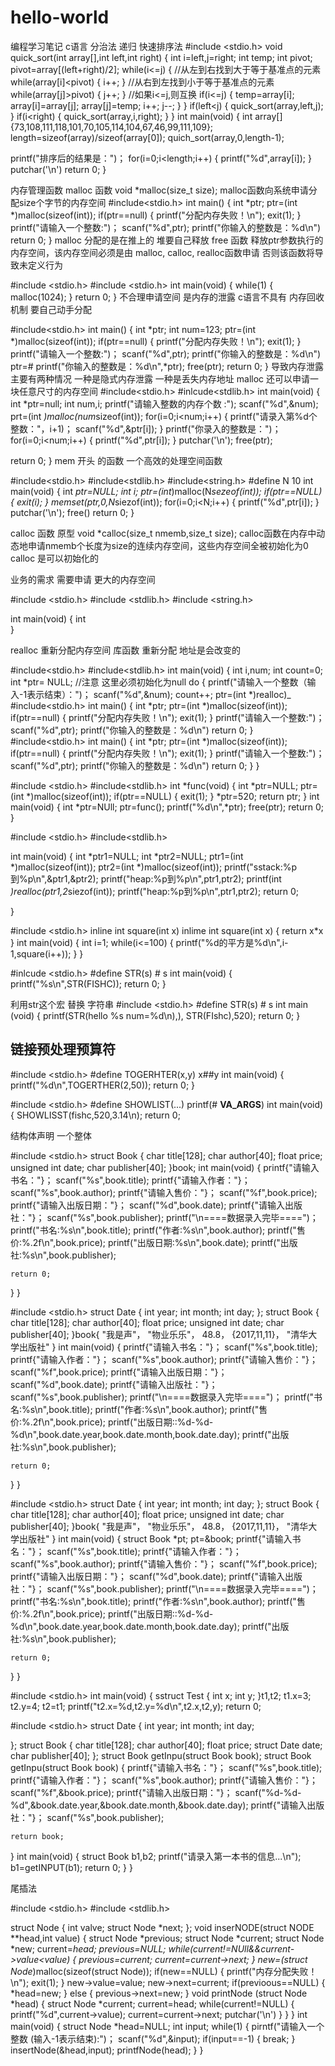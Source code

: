 # hello-world
编程学习笔记
c语言
分治法  递归
快速排序法
#include <stdio.h>
void quick_sort(int array[],int left,int right)
{
  int i=left,j=right;
  int temp;
  int pivot;
  pivot=array[(left+right)/2];
  while(i<=j)
  {
    //从左到右找到大于等于基准点的元素
    while(array[i]<pivot)
    {
      i++;
    }
  //从右到左找到小于等于基准点的元素  
  while(array[j]>pivot)
  {
    j++;
  }
  //如果i<=j,则互换
  if(i<=j)
  {
    temp=array[i];
    array[i]=array[j];
    array[j]=temp;
    i++;
    j--;
    }
  }
  if(left<j)
  {
    quick_sort(array,left,j);
  }
  if(i<right)
  {
    quick_sort(array,i,right);
  }
}
int main(void)
{
  int array[]{73,108,111,118,101,70,105,114,104,67,46,99,111,109};
  length=sizeof(array)/sizeof(array[0]);
  quich_sort(array,0,length-1);
  
  printf("排序后的结果是：")；
  for(i=0;i<length;i++)
  {
    printf("%d",array[i]);
  }
  putchar('\n')
  return 0;
}


内存管理函数
 malloc 函数  void *malloc(size_t  size);
 malloc函数向系统申请分配size个字节的内存空间
 #include<stdio.h>
 int main()
 {
  int *ptr;
  ptr=(int *)malloc(sizeof(int));
  if(ptr==null)
  {
    printf("分配内存失败！\n");
    exit(1);
  }
  printf("请输入一个整数:")；
  scanf("%d",ptr);
  printf("你输入的整数是：%d\n")
  return 0;
 }
 malloc  分配的是在推上的  堆要自己释放
 free  函数 释放ptr参数执行的内存空间，该内存空间必须是由 malloc, calloc,  realloc函数申请 否则该函数将导致未定义行为
 
 #include <stdio.h>
 #include <stdio.h>
 int main(void)
 {
    while(1)
    {
      malloc(1024);
    }
    return 0;
 }
 不合理申请空间 是内存的泄露 c语言不具有 内存回收机制 要自己动手分配
 
  #include<stdio.h>
 int main()
 {
  int *ptr;
  int num=123;
  ptr=(int *)malloc(sizeof(int));
  if(ptr==null)
  {
    printf("分配内存失败！\n");
    exit(1);
  }
  printf("请输入一个整数:")；
  scanf("%d",ptr);
  printf("你输入的整数是：%d\n")
  ptr=&num;
  printf("你输入的整数是：%d\n",*ptr);
  free(ptr);
  return 0;
 }
 导致内存泄露  主要有两种情况  一种是隐式内存泄露   一种是丢失内存地址
 malloc 还可以申请一块任意尺寸的内存空间
 #include<stdio.h>
 #inlcude<stdlib.h>
 int main(void)
 {
  int *ptr=null;
  int num,i;
  printf("请输入整数的内存个数  :");
  scanf("%d",&num);
  prt=(int *)malloc(num*sizeof(int));
  for(i=0;i<num;i++)
  {
    printf("请录入第%d个整数："，i+1)；
    scanf("%d",&ptr[i]);
  }
  printf("你录入的整数是：")；
  for(i=0;i<num;i++)
  {
    printf("%d",ptr[i]);
  }
  putchar('\n');
  free(ptr);
  
  return 0;
 }
 mem 开头 的函数 一个高效的处理空间函数
 
 
 #include<stdio.h>
 #include<stdlib.h>
 #include<string.h>
 #define N 10
 int main(void)
 {
  int *ptr=NULL;
  int i;
  ptr=(int*)malloc(N*sezeof(int));
  if(ptr==NULL)
  {
    exit(i);
  }
  memset(ptr,0,N*siezof(int));
  for(i=0;i<N;i++)
  {
    printf("%d",ptr[i]);
  }
  putchar('\n');
  free()
  return 0;
 }
 
 
 calloc  函数 原型 void *calloc(size_t nmemb,size_t size);
 calloc函数在内存中动态地申请nmemb个长度为size的连续内存空间，这些内存空间全被初始化为0
 calloc 是可以初始化的
 
 业务的需求  需要申请 更大的内存空间
 
 #include <stdio.h>
 #include <stdlib.h>
 #include <string.h>
 
 int main(void)
 {
    int   
 }
 
 realloc  重新分配内存空间  库函数 重新分配 地址是会改变的
 
 
 #include<stdio.h>
 #include<stdlib.h>
 int main(void)
 {
    int i,num;
    int count=0;
    int *ptr= NULL;   //注意 这里必须初始化为null
    do
    {
      printf("请输入一个整数（输入-1表示结束）：")；
      scanf("%d",&num);
      count++;
      ptr=(int *)realloc)_ #include<stdio.h>
 int main()
 {
  int *ptr;
  ptr=(int *)malloc(sizeof(int));
  if(ptr==null)
  {
    printf("分配内存失败！\n");
    exit(1);
  }
  printf("请输入一个整数:")；
  scanf("%d",ptr);
  printf("你输入的整数是：%d\n")
  return 0;
 } #include<stdio.h>
 int main()
 {
  int *ptr;
  ptr=(int *)malloc(sizeof(int));
  if(ptr==null)
  {
    printf("分配内存失败！\n");
    exit(1);
  }
  printf("请输入一个整数:")；
  scanf("%d",ptr);
  printf("你输入的整数是：%d\n")
  return 0;
 }
    }
    


#include <stdio.h>
#include<stdlib.h>
int *func(void)
{
  int *ptr=NULL;
  ptr=(int *)malloc(sizeof(int));
  if(ptr==NULL)
  {
    exit(1);
  }
  *ptr=520;
  return ptr;
}
int main(void)
{
  int *ptr=NUll;
  ptr=func();
  printf("%d\n",*ptr);
  free(ptr);
  return 0;
}
    
#include <stdio.h>
#include<stdlib.h>

int main(void)
{
    int *ptr1=NULL;
    int *ptr2=NULL;
    ptr1=(int *)malloc(sizeof(int));
    ptr2=(int *)malloc(sizeof(int));
    printf("sstack:%p到%p\n",&ptr1,&ptr2);
    printf("heap:%p到%p\n",ptr1,ptr2);
    printf(int *)realloc(ptr1,2*siezof(int));
    printf("heap:%p到%p\n",ptr1,ptr2);
    return 0;
    
}
 
 

#include <stdio.h>
inline int square(int x)
inlime int square(int x)
{
  return x*x
}
int main(void)
{
  int i=1;
  while(i<=100)
  {
    printf("%d的平方是%d\n",i-1,square(i++));
  }
}


#inlcude <stdio.h>
#define STR(s) # s
int main(void)
{
  printf("%s\n",STR(FISHC));
  return 0;
}


利用str这个宏  替换 字符串
#include <stdio.h>
#define STR(s) # s
int main (void)
{
  printf(STR(hello          %s num=%d\n),), STR(FIshc),520);
  return 0;
}

##  链接预处理预算符
#include <stdio.h>
#define TOGERHTER(x,y) x##y
int main(void)
{
  printf("%d\n",TOGERTHER(2,50));
  return 0;
}

#include <stdio.h>
#define SHOWLIST(...) printf(# __VA_ARGS__)
int main(void)
{
  SHOWLISST(fishc,520,3.14\n);
  return 0;
  
  结构体声明 一个整体
  
  #include <stdio.h>
  struct Book
  {
    char title[128];
    char author[40];
    float price;
    unsigned int date;
    char publisher[40];
  }book;
  int main(void)
  {
    printf{"请输入书名："}；
    scanf("%s",book.title);
    printf{"请输入作者："}；
    scanf("%s",book.author);
    printf{"请输入售价："}；
    scanf("%f",book.price);
    printf{"请输入出版日期："}；
    scanf("%d",book.date);
    printf{"请输入出版社："}；
    scanf("%s",book.publisher);
    printf("\n====数据录入完毕====")；
    printf("书名:%s\n",book.title);
    printf("作者:%s\n",book.author);
    printf("售价:%.2f\n",book.price);
    printf("出版日期:%s\n",book.date);
    printf("出版社:%s\n",book.publisher);
   
    
    return 0;
  }
}






  #include <stdio.h>
  struct Date
  {
    int year;
    int month;
    int day;
  };
  struct Book
  {
    char title[128];
    char author[40];
    float price;
    unsigned int date;
    char publisher[40];
  }book{
    "我是声"，
    "物业乐乐"，
    48.8，
    {2017,11,11}，
    "清华大学出版社"
  }
  int main(void)
  {
    printf{"请输入书名："}；
    scanf("%s",book.title);
    printf{"请输入作者："}；
    scanf("%s",book.author);
    printf{"请输入售价："}；
    scanf("%f",book.price);
    printf{"请输入出版日期："}；
    scanf("%d",book.date);
    printf{"请输入出版社："}；
    scanf("%s",book.publisher);
    printf("\n====数据录入完毕====")；
    printf("书名:%s\n",book.title);
    printf("作者:%s\n",book.author);
    printf("售价:%.2f\n",book.price);
    printf("出版日期::%d-%d-%d\n",book.date.year,book.date.month,book.date.day);
    printf("出版社:%s\n",book.publisher);
   
    
    return 0;
  }
}



  #include <stdio.h>
  struct Date
  {
    int year;
    int month;
    int day;
  };
  struct Book
  {
    char title[128];
    char author[40];
    float price;
    unsigned int date;
    char publisher[40];
  }book{
    "我是声"，
    "物业乐乐"，
    48.8，
    {2017,11,11}，
    "清华大学出版社"
  }
  int main(void)
  {
    struct Book *pt;
    pt=&book;
    printf{"请输入书名："}；
    scanf("%s",book.title);
    printf{"请输入作者："}；
    scanf("%s",book.author);
    printf{"请输入售价："}；
    scanf("%f",book.price);
    printf{"请输入出版日期："}；
    scanf("%d",book.date);
    printf{"请输入出版社："}；
    scanf("%s",book.publisher);
    printf("\n====数据录入完毕====")；
    printf("书名:%s\n",book.title);
    printf("作者:%s\n",book.author);
    printf("售价:%.2f\n",book.price);
    printf("出版日期::%d-%d-%d\n",book.date.year,book.date.month,book.date.day);
    printf("出版社:%s\n",book.publisher);
   
    
    return 0;
  }
}


#include <stdio.h>
int main(void)
{
  sstruct Test
  {
    int x;
    int y;
  }t1,t2;
  t1.x=3;
  t2.y=4;
  t2=t1;
  printf("t2.x=%d,t2.y=%d\n",t2.x,t2,y);
  return 0;
  
  
  #include <stdio.h>
  struct Date
  {
    int year;
    int month;
    int day;
    
  };
struct Book
{
  char title[128];
  char author[40];
  float price;
  struct Date date;
  char publisher[40];
};
struct Book getInpu(struct Book book);
struct Book getInpu(struct Book book)
{
    printf{"请输入书名："}；
    scanf("%s",book.title);
    printf{"请输入作者："}；
    scanf("%s",book.author);
    printf{"请输入售价："}；
    scanf("%f",&book.price);
    printf{"请输入出版日期："}；
    scanf("%d-%d-%d",&book.date.year,&book.date.month,&book.date.day);
    printf{"请输入出版社："}；
    scanf("%s",book.publisher);
    
    return book;
}
int main(void)
{
  struct Book b1,b2;
  printf("请录入第一本书的信息...\n");
  b1=getINPUT(b1);
  return 0;
}
}





尾插法 

#include <stdio.h>
#include <stdlib.h>

struct Node
{
  int valve;
  struct Node *next;
};
void inserNODE(struct NODE **head,int value)
{
  struct Node *previous;
  struct Node *current;
  struct Node *new;
  current=*head;
  previous=NULL;
  while(current!=NUll&&current->value<value)
  {
      previous=current;
      current=current->next;
  }
  new=(struct Node*)malloc(sizeof(struct Node));
  if(new==NULL)
  {
      printf("内存分配失败！\n");
      exit(1);
  }
  new->value=value;
  new->next=current;
  if(previoous==NULL)
  {
      *head=new;
  }
  else
  {
      previous->next=new;
  }
void printNode (struct Node *head)
{
    struct Node *current;
    current=head;
  while(current!=NULL)
  {
     printf("%d",current->value);
     current=current->next;
     putchar('\n')
  }
}
}
int main(void)
{
  struct Node *head=NULL;
  int input;
  while(1)
  {
    pirntf("请输入一个整数 (输入-1表示结束):")；
    scanf("%d",&input);
    if(input==-1)
    {
      break;
    }
    insertNode(&head,input);
    printfNode(head);
  }
}






